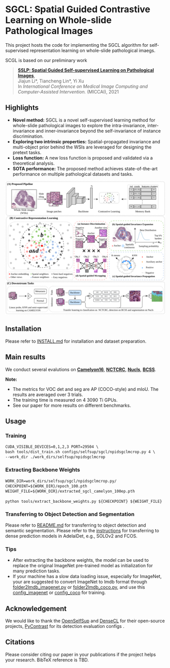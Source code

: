 # SGCL: Spatial Guided Contrastive Learning on Whole-slide Pathological Images

This project hosts the code for implementing the SGCL algorithm for self-supervised representation learning on whole-slide pathological imaegs.

SCGL is based on our preliminary work
> [**SSLP: Spatial Guided Self-supervised Learning on Pathological Images**](https://link.springer.com/chapter/10.1007/978-3-030-87196-3_1),  
> Jiajun Li*, Tiancheng Lin*, Yi Xu  
> In *International Conference on Medical Image Computing
and Computer-Assisted Intervention.* (MICCAI), 2021   



## Highlights
<!-- ![prior](prior.png) -->
- **Novel method:** SGCL is a novel self-supervised learning method for whole-slide pathological images to explore the intra-invariance, inter-invariance and inner-invariance beyond the self-invariance of instance discrimination.
- **Exploring two intrinsic properties:** Spatial-propagated invariance and multi-object prior behind the WSIs are leveraged for designing the pretext tasks.
- **Loss function:** A new loss function is proposed and validated via a theoretical analysis. 
- **SOTA performance:** The proposed method achieves state-of-the-art performance on multiple pathological datasets and tasks.

![workflow](workflow.png)


## Installation
Please refer to [INSTALL.md](docs/INSTALL.md) for installation and dataset preparation.

## Main results
We conduct several evalutions on [**Camelyon16**](https://camelyon16.grand-challenge.org), [**NCTCRC**](https://zenodo.org/record/1214456), [**Nucls**](https://nucls.grand-challenge.org/NuCLS), [**BCSS**](https://bcsegmentation.grand-challenge.org).

**Note:** 
- The metrics for VOC det and seg are AP (COCO-style) and mIoU. The results are averaged over 3 trials.
- The training time is measured on 4 3090 Ti GPUs.
- See our paper for more results on different benchmarks.




## Usage

### Training
    CUDA_VISIBLE_DEVICES=0,1,2,3 PORT=29504 \
    bash tools/dist_train.sh configs/selfsup/sgcl/npidsgclmcrop.py 4 \
    --work_dir ./work_dirs/selfsup/npidsgclmcrop

### Extracting Backbone Weights
    WORK_DIR=work_dirs/selfsup/sgcl/npidsgclmcrop.py/
    CHECKPOINT=${WORK_DIR}/epoch_100.pth
    WEIGHT_FILE=${WORK_DIR}/extracted_sgcl_camelyon_100ep.pth
    
    python tools/extract_backbone_weights.py ${CHECKPOINT} ${WEIGHT_FILE}

### Transferring to Object Detection and Segmentation
Please refer to [README.md](benchmarks/detection/README.md) for transferring to object detection and semantic segmentation.
Please refer to the [instructions](https://github.com/aim-uofa/AdelaiDet/blob/master/configs/DenseCL/README.md) for transferring to dense prediction models in AdelaiDet, e.g., SOLOv2 and FCOS.

### Tips
- After extracting the backbone weights, the model can be used to replace the original ImageNet pre-trained model as initialization for many prediction tasks. 
- If your machine has a slow data loading issue, especially for ImageNet, your are suggested to convert ImageNet to lmdb format through [folder2lmdb_imagenet.py](tools/folder2lmdb_imagenet.py) or  [folder2lmdb_coco.py](tools/folder2lmdb_coco.py), and use this [config_imagenet](configs/selfsup/densecl/densecl_imagenet_lmdb_200ep.py) or [config_coco](configs/selfsup/densecl/densecl_coco_lmdb_800ep.py) for training. 

## Acknowledgement
We would like to thank the [OpenSelfSup](https://github.com/open-mmlab/OpenSelfSup) and [DenseCL](https://github.com/WXinlong/DenseCL) for their open-source projects, [PyContrast](https://github.com/HobbitLong/PyContrast) for its detection evaluation configs .

## Citations
Please consider citing our paper in your publications if the project helps your research. BibTeX reference is TBD.
